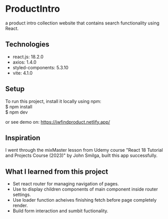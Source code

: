 # ProductIntro
a product intro collection website that contains search functionality using React.

## Technologies
* react.js: 18.2.0
* axios: 1.4.0
* styled-components: 5.3.10
* vite: 4.1.0

## Setup
To run this project, install it locally using npm:\
$ npm install\
$ npm dev

or see demo on: https://jwfindproduct.netlify.app/

## Inspiration
I went through the mixMaster lesson from Udemy course "React 18 Tutorial and Projects Course (2023)" by John Smilga, built this app successfully.

## What I learned from this project
* Set react router for managing navigation of pages.
* Use <Outlet> to display children components of main component inside router settings.
* Use loader function acheives finishing fetch before page completely render.
* Build form interaction and sumbit fuctionality.    

